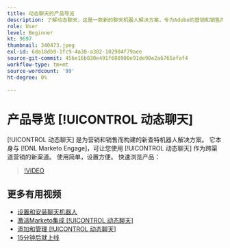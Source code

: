 ```yaml
---
title: 动态聊天的产品导览
description: 了解动态聊天，这是一款新的聊天机器人解决方案，专为Adobe的营销和销售而构建。
role: User
level: Beginner
kt: 9697
thumbnail: 340473.jpeg
exl-id: 6da18db9-1fc9-4a30-a302-102904f79aee
source-git-commit: 456e16b830e491f688900e91de90e2a6765afaf4
workflow-type: tm+mt
source-wordcount: '99'
ht-degree: 0%

---
```


# 产品导览 [!UICONTROL 动态聊天]

[!UICONTROL 动态聊天]  是为营销和销售而构建的新查特机器人解决方案。 它本身与 [!DNL Marketo Engage]，可让您使用 [!UICONTROL 动态聊天]  作为跨渠道营销的新渠道。 使用简单，设置方便。 快速浏览产品：

>[!VIDEO](https://video.tv.adobe.com/v/340473/?quality=12&learn=on)

## 更多有用视频

* [设置和安装聊天机器人](setup.md)
* [激活Marketo集成 [!UICONTROL 动态聊天] ](marketo-integration.md)
* [添加和管理 [!UICONTROL 动态聊天] ](user-management.md)
* [15分钟后就上线](go-live-in-15-minutes.md)
